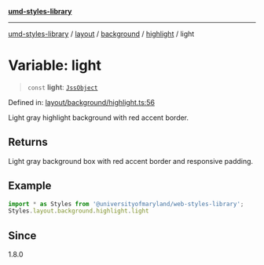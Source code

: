 [**umd-styles-library**](../../../../../../README.md)

***

[umd-styles-library](../../../../../../modules.md) / [layout](../../../../../README.md) / [background](../../../README.md) / [highlight](../README.md) / light

# Variable: light

> `const` **light**: [`JssObject`](../../../../../../utilities/namespaces/transform/type-aliases/JssObject.md)

Defined in: [layout/background/highlight.ts:56](https://github.com/UMD-Digital/design-system/blob/2d95010ba8e3e1595ebab66599330577b600c5fb/packages/styles/source/layout/background/highlight.ts#L56)

Light gray highlight background with red accent border.

## Returns

Light gray background box with red accent border and responsive padding.

## Example

```typescript
import * as Styles from '@universityofmaryland/web-styles-library';
Styles.layout.background.highlight.light
```

## Since

1.8.0
